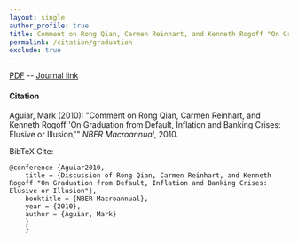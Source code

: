 ```yaml
---
layout: single 
author_profile: true 
title: Comment on Rong Qian, Carmen Reinhart, and Kenneth Rogoff "On Graduation from Default, Inflation and Banking Crises: Elusive or Illusion" 
permalink: /citation/graduation
exclude: true
---
```


[PDF](https://markaguiar.github.io/files/discussion.pdf) -- [Journal link](https://doi.org/10.1086/657532)
#### Citation

Aguiar, Mark (2010): "Comment on Rong Qian, Carmen Reinhart, and Kenneth Rogoff 'On Graduation from Default, Inflation and Banking Crises: Elusive or Illusion,'" *NBER Macroannual*, 2010.



BibTeX Cite:

	@conference {Aguiar2010,
		title = {Discussion of Rong Qian, Carmen Reinhart, and Kenneth Rogoff "On Graduation from Default, Inflation and Banking Crises:  Elusive or Illusion"},
		booktitle = {NBER Macroannual},
		year = {2010},
		author = {Aguiar, Mark}
		}
		}